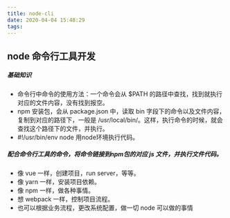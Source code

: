 ```yaml
---
title: node-cli
date: 2020-04-04 15:48:29
tags:
---
```

## node 命令行工具开发

##### 基础知识
* 命令行中命令的使用方法：一个命令会从 $PATH 的路径中查找，找到就执行对应的文件内容，没有找到报空。
* npm 安装包，会从 package.json 中，读取 bin 字段下的命令以及文件内容，复制到对应的路径下，一般是 /usr/local/bin/。这样，执行命令的时候，就会查找这个路径下的文件，并执行。
* #!/usr/bin/env node 用node环境执行代码。

##### 配合命令行工具的命令，将命令链接到npm包的对应 js 文件，并执行文件代码。
* 像 vue 一样，创建项目，run server，等等。
* 像 yarn 一样，安装项目依赖。
* 像 npm 一样，做各种事情。
* 想 webpack 一样，控制项目流程。
* 也可以根据业务流程，更改系统配置，做一切 node 可以做的事情